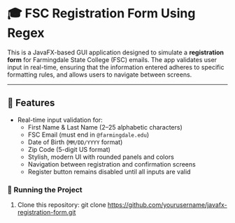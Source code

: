 # 🎓 FSC Registration Form Using Regex

This is a JavaFX-based GUI application designed to simulate a **registration form** for Farmingdale State College (FSC) emails. 
The app validates user input in real-time, ensuring that the information entered adheres to specific formatting rules, and allows users to navigate between screens.

---

## 🚀 Features

- Real-time input validation for:
  - First Name & Last Name (2–25 alphabetic characters)
  - FSC Email (must end in `@farmingdale.edu`)
  - Date of Birth (`MM/DD/YYYY` format)
  - Zip Code (5-digit US format)
  - Stylish, modern UI with rounded panels and colors
  -  Navigation between registration and confirmation screens
  - Register button remains disabled until all inputs are valid



### 🧪 Running the Project

1. Clone this repository:
   git clone https://github.com/yourusername/javafx-registration-form.git

